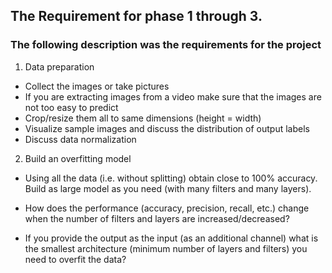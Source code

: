## The Requirement for phase 1 through 3.

### The following description was the requirements for the project

1. Data preparation
- Collect the images or take pictures
- If you are extracting images from a video make sure that the images are not too easy to predict
- Crop/resize them all to same dimensions (height = width)
- Visualize sample images and discuss the distribution of output labels
- Discuss data normalization

2. Build an overfitting model
- Using all the data (i.e. without splitting) obtain close to 100% accuracy. Build as large model as you need (with many filters and many layers).

- How does the performance (accuracy, precision, recall, etc.) change when the number of filters and layers are increased/decreased?

- If you provide the output as the input (as an additional channel) what is the smallest architecture (minimum number of layers and filters) you need to overfit the data?

